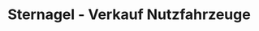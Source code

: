 ---
title: "Sternagel - Verkauf Nutzfahrzeuge"
url: /potsdam/sternagel-verkauf-nutzfahrzeuge/
shop: Autohaus
---